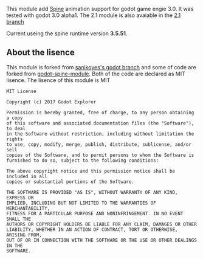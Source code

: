 This module add [Spine](http://esotericsoftware.com/) animation support for godot game engie 3.0. It was tested with godot 3.0 alpha1.
The 2.1 module is also avaiable in the [2.1 branch](https://github.com/GodotExplorer/spine/tree/2.1)

Current useing the spine runtime version **3.5.51**.

## About the lisence
This module is forked from [sanikoyes's godot branch](https://github.com/sanikoyes/godot/tree/develop/modules/spine) and some of code are forked from [godot-spine-module](https://github.com/jjay/godot-spine-module). Both of the code are declared as MIT lisence.
The lisence of this module is MIT

```
MIT License

Copyright (c) 2017 Godot Explorer

Permission is hereby granted, free of charge, to any person obtaining a copy
of this software and associated documentation files (the "Software"), to deal
in the Software without restriction, including without limitation the rights
to use, copy, modify, merge, publish, distribute, sublicense, and/or sell
copies of the Software, and to permit persons to whom the Software is
furnished to do so, subject to the following conditions:

The above copyright notice and this permission notice shall be included in all
copies or substantial portions of the Software.

THE SOFTWARE IS PROVIDED "AS IS", WITHOUT WARRANTY OF ANY KIND, EXPRESS OR
IMPLIED, INCLUDING BUT NOT LIMITED TO THE WARRANTIES OF MERCHANTABILITY,
FITNESS FOR A PARTICULAR PURPOSE AND NONINFRINGEMENT. IN NO EVENT SHALL THE
AUTHORS OR COPYRIGHT HOLDERS BE LIABLE FOR ANY CLAIM, DAMAGES OR OTHER
LIABILITY, WHETHER IN AN ACTION OF CONTRACT, TORT OR OTHERWISE, ARISING FROM,
OUT OF OR IN CONNECTION WITH THE SOFTWARE OR THE USE OR OTHER DEALINGS IN THE
SOFTWARE.
```
